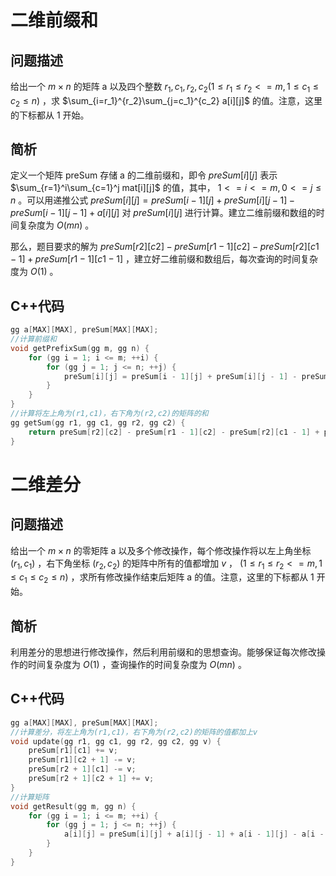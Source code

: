 # 二维前缀和

## 问题描述

给出一个 $m\times n$ 的矩阵 a 以及四个整数 $r_1,c_1,r_2,c_2(1\le r_1 \le r_2 \lt =m,1\le c_1 \le c_2 \le n)$ ，求 $\sum_{i=r_1}^{r_2}\sum_{j=c_1}^{c_2} a[i][j]$ 的值。注意，这里的下标都从 1 开始。

## 简析

定义一个矩阵 preSum 存储 a 的二维前缀和，即令 $preSum[i][j]$ 表示 $\sum_{r=1}^i\sum_{c=1}^j mat[i][j]$ 的值，其中， $1<=i<=m,0\lt =j\le n$ 。可以用递推公式 $preSum[i][j] = preSum[i - 1][j] + preSum[i][j - 1] - preSum[i - 1][j - 1] + a[i][j]$ 对 $preSum[i][j]$ 进行计算。建立二维前缀和数组的时间复杂度为 $O(mn)$ 。

那么，题目要求的解为 $preSum[r2][c2] - preSum[r1 - 1][c2] - preSum[r2][c1 - 1] + preSum[r1 - 1][c1 - 1]$ ，建立好二维前缀和数组后，每次查询的时间复杂度为 $O(1)$ 。

## C++代码

```cpp
gg a[MAX][MAX], preSum[MAX][MAX];
//计算前缀和
void getPrefixSum(gg m, gg n) {
    for (gg i = 1; i <= m; ++i) {
        for (gg j = 1; j <= n; ++j) {
            preSum[i][j] = preSum[i - 1][j] + preSum[i][j - 1] - preSum[i - 1][j - 1] + a[i][j];
        }
    }
}
//计算将左上角为(r1,c1)，右下角为(r2,c2)的矩阵的和
gg getSum(gg r1, gg c1, gg r2, gg c2) {
    return preSum[r2][c2] - preSum[r1 - 1][c2] - preSum[r2][c1 - 1] + preSum[r1 - 1][c1 - 1];
}
```

# 二维差分

## 问题描述

给出一个 $m\times n$ 的零矩阵 a 以及多个修改操作，每个修改操作将以左上角坐标 $(r_1,c_1)$ ，右下角坐标 $(r_2,c_2)$ 的矩阵中所有的值都增加 $v$ ， $(1\le r_1 \le r_2 \lt =m, 1\le c_1 \le c_2 \le n)$ ，求所有修改操作结束后矩阵 a 的值。注意，这里的下标都从 1 开始。

## 简析

利用差分的思想进行修改操作，然后利用前缀和的思想查询。能够保证每次修改操作的时间复杂度为 $O(1)$ ，查询操作的时间复杂度为 $O(mn)$ 。

## C++代码

```cpp
gg a[MAX][MAX], preSum[MAX][MAX];
//计算差分，将左上角为(r1,c1)，右下角为(r2,c2)的矩阵的值都加上v
void update(gg r1, gg c1, gg r2, gg c2, gg v) {
    preSum[r1][c1] += v;
    preSum[r1][c2 + 1] -= v;
    preSum[r2 + 1][c1] -= v;
    preSum[r2 + 1][c2 + 1] += v;
}
//计算矩阵
void getResult(gg m, gg n) {
    for (gg i = 1; i <= m; ++i) {
        for (gg j = 1; j <= n; ++j) {
            a[i][j] = preSum[i][j] + a[i][j - 1] + a[i - 1][j] - a[i - 1][j - 1];
        }
    }
}
```
